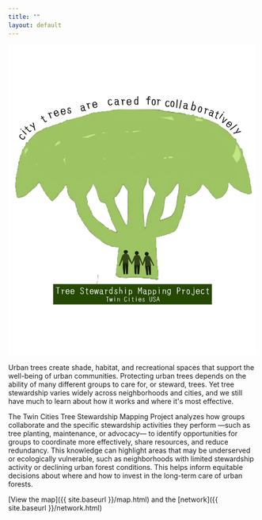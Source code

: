 ```yaml
---
title: ""
layout: default
---
```

<div style="text-align: center; margin-top: -50; display: inline-block;">
  <img src="assets/stewmap_logo.png" alt="STEWMAP logo" style="width: 500px; text-align: center;" />
</div>

<div style="width: 500px; margin: 0 auto; text-align: left; padding-right: 10px;">
  <p>
    Urban trees create shade, habitat, and recreational spaces that support the well-being of urban communities. Protecting urban trees depends on the ability of many different groups to care for, or steward, trees. Yet tree stewardship varies widely across neighborhoods and cities, and we still have much to learn about how it works and where it's most effective.
  </p>
  <p>
    The Twin Cities Tree Stewardship Mapping Project analyzes how groups collaborate and the specific stewardship activities they perform —such as tree planting, maintenance, or advocacy— to identify opportunities for groups to coordinate more effectively, share resources, and reduce redundancy. This knowledge can highlight areas that may be underserved or ecologically vulnerable, such as neighborhoods with limited stewardship activity or declining urban forest conditions. This helps inform equitable decisions about where and how to invest in the long-term care of urban forests.
  </p>
  <p>
    [View the map]({{ site.baseurl }}/map.html) and the [network]({{ site.baseurl }}/network.html)
  </p>
</div>
